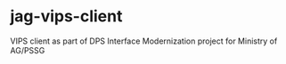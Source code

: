 # jag-vips-client
VIPS client as part of DPS Interface Modernization project for Ministry of AG/PSSG
